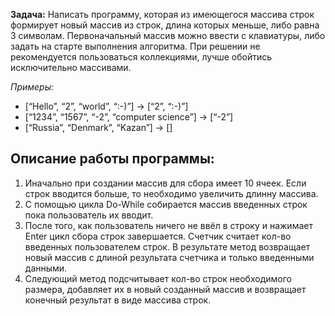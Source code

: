 
**Задача:**
 Написать программу, которая из имеющегося массива строк формирует новый массив из строк, 
длина которых меньше, либо равна 3 символам. Первоначальный массив можно ввести с клавиатуры, либо задать на старте выполнения алгоритма. При решении не рекомендуется пользоваться коллекциями, лучше обойтись исключительно массивами.

  *Примеры:*
* [“Hello”, “2”, “world”, “:-)”] → [“2”, “:-)”]
* [“1234”, “1567”, “-2”, “computer science”] → [“-2”]
* [“Russia”, “Denmark”, “Kazan”] → []

## Описание работы программы:

1. Иначально при создании массив для сбора имеет 10 ячеек. Если строк вводится больше, то необходимо увеличить длинну массива.
2. С помощью цикла Do-While собирается массив введенных строк пока пользователь их вводит.
3. После того, как пользователь ничего не ввёл в строку и нажимает Enter цикл сбора строк завершается.  Счетчик считает кол-во введенных пользователем строк. 
В результате метод возвращает новый массив с длиной результата счетчика и только введенными данными.
4. Следующий метод подсчитывает кол-во строк необходимого размера, добавляет их в новый созданный массив и возвращает конечный результат в виде массива строк.
